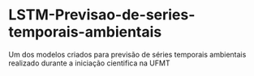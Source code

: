 # LSTM-Previsao-de-series-temporais-ambientais
Um dos modelos criados para previsão de séries temporais ambientais realizado durante a iniciação cientifica na UFMT
